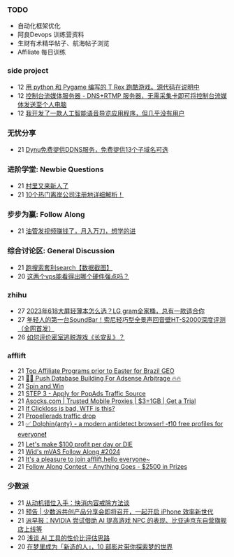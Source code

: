 ### TODO
-  自动化框架优化
-  阿良Devops 训练营资料
-  生财有术精华帖子、航海帖子浏览
-  Affiliate 每日训练

### side project
<!-- sideproject:START -->
-  12 [用 python 和 Pygame 编写的 T Rex 跑酷游戏。源代码在说明中](https://www.youtube.com/watch?v=pZySIXSelCA)
-  12 [控制台流媒体服务器 - DNS+RTMP 服务器，无需采集卡即可将控制台流媒体发送至个人电脑](https://github.com/Aioros/console-streaming-server)
-  12 [我开发了一款人工智能语音导览应用程序，但几乎没有用户](https://www.reddit.com/r/SideProject/comments/18gpp0e/ive_built_an_ai_audio_tour_app_but_have_almost_no/)<!-- sideproject:END -->


### 无忧分享
<!-- ruyo:START -->
-  21 [Dynu免费提供DDNS服务，免费提供13个子域名可选](https://51.ruyo.net/18625.html)<!-- ruyo:END -->

### 进阶学堂: Newbie Questions
<!-- advertcn1:START -->
-  21 [村里又来新人了](https://www.advertcn.com/thread-114402-1-1.html)
-  21 [10个热门离岸公司注册地详细解析！](https://www.advertcn.com/thread-114400-1-1.html)<!-- advertcn1:END -->

### 步步为赢: Follow Along
<!-- advertcn2:START -->
-  21 [油管发视频赚钱了，月入万刀，想学的进](https://www.advertcn.com/thread-114401-1-1.html)<!-- advertcn2:END -->

### 综合讨论区: General Discussion
<!-- advertcn3:START -->
-  21 [跑搜索套利search【数据截图】](https://www.advertcn.com/thread-114396-1-1.html)
-  20 [这两个vps能看得出哪个硬件强点吗？](https://www.advertcn.com/thread-114397-1-1.html)<!-- advertcn3:END -->


### zhihu
<!-- zhihu:START -->
-  27 [2023年618大屏轻薄本怎么选？LG gram全家桶，总有一款适合你](http://zhuanlan.zhihu.com/p/632641888?utm_campaign=rss&utm_medium=rss&utm_source=rss&utm_content=title)
-  27 [年轻人的第一台SoundBar！索尼轻巧型全景声回音壁HT-S2000深度评测（全网首发）](http://zhuanlan.zhihu.com/p/630990296?utm_campaign=rss&utm_medium=rss&utm_source=rss&utm_content=title)
-  26 [如何评价密室逃脱游戏《长安乱》？](http://www.zhihu.com/question/563950552/answer/3045961312?utm_campaign=rss&utm_medium=rss&utm_source=rss&utm_content=title)<!-- zhihu:END -->

### afflift
<!-- afflift:START -->
-  21 [Top Affiliate Programs prior to Easter for Brazil GEO](https://afflift.com/f/threads/top-affiliate-programs-prior-to-easter-for-brazil-geo.12794/)
-  21 [🚀🚀 Push Database Building For Adsense Arbitrage 🔥🔥](https://afflift.com/f/threads/%F0%9F%9A%80%F0%9F%9A%80-push-database-building-for-adsense-arbitrage-%F0%9F%94%A5%F0%9F%94%A5.12824/)
-  21 [Spin and Win](https://afflift.com/f/threads/spin-and-win.12812/)
-  21 [STEP 3 - Apply for PopAds Traffic Source](https://afflift.com/f/threads/step-3-apply-for-popads-traffic-source.12313/)
-  21 [Asocks.com | Trusted Mobile Proxies | $3=1GB | Get a Trial](https://afflift.com/f/threads/asocks-com-trusted-mobile-proxies-3-1gb-get-a-trial.12806/)
-  21 [If Clickloss is bad, WTF is this?](https://afflift.com/f/threads/if-clickloss-is-bad-wtf-is-this.11719/)
-  21 [Propellerads traffic drop](https://afflift.com/f/threads/propellerads-traffic-drop.12404/)
-  21 [✅ Dolphin{anty} - a modern antidetect browser! -❗️10 free profiles for everyone❗️](https://afflift.com/f/threads/%E2%9C%85-dolphin-anty-a-modern-antidetect-browser-%E2%9D%97%EF%B8%8F10-free-profiles-for-everyone%E2%9D%97%EF%B8%8F.7310/)
-  21 [Let&#39;s make $100 profit per day or DIE](https://afflift.com/f/threads/lets-make-100-profit-per-day-or-die.11969/)
-  21 [Wid&#39;s mVAS Follow Along #2024](https://afflift.com/f/threads/wids-mvas-follow-along-2024.12822/)
-  21 [It&#39;s a pleasure to join afflift,hello everyone~](https://afflift.com/f/threads/its-a-pleasure-to-join-afflift-hello-everyone.12821/)
-  21 [Follow Along Contest - Anything Goes - $2500 in Prizes](https://afflift.com/f/threads/follow-along-contest-anything-goes-2500-in-prizes.12808/)<!-- afflift:END -->

### 少数派
<!-- sspai:START -->
-  21 [从动机错位入手：快消内容戒除方法谈](https://sspai.com/post/86260)
-  21 [预告 | 少数派共创产品分享会即将召开，一起开启 iPhone 效率新世代](https://sspai.com/post/87409)
-  21 [派早报：NVIDIA 尝试借助 AI 提高游戏 NPC 的表现、比亚迪京东自营旗舰店上线等](https://sspai.com/post/87418)
-  20 [浅谈 AI 工具的性价比评估思路](https://sspai.com/prime/story/ai-tools-eval)
-  20 [在梦里成为「新造的人」，10 部影片带你探索梦的世界](https://sspai.com/post/87131)<!-- sspai:END -->
